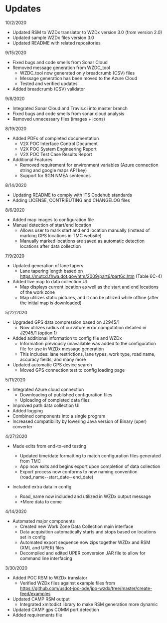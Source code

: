 # Updates
10/2/2020
- Updated RSM to WZDx translator to WZDx version 3.0 (from version 2.0)
- Updated sample WZDx files version 3.0
- Updated README with related repositories

9/15/2020
- Fixed bugs and code smells from Sonar Cloud
- Removed message generation from WZDC_tool
  - WZDC_tool now generated only breadcrumb (CSV) files
  - Message generation has been moved to the Azure Cloud
  - Tested and verified updates
- Added breadcrumb (CSV) validator

9/8/2020
- Integrated Sonar Cloud and Travis.ci into master branch
- Fixed bugs and code smells from sonar cloud analysis
- Removed unnecessary files (images + icons)

8/19/2020
- Added PDFs of completed documentation
  - V2X POC Interface Control Document
  - V2X POC System Engineering Report
  - V2X POC Test Case Results Report
- Additional Features
  - Removed requirement for environment variables (Azure connection string and google maps API key)
  - Support for $GN NMEA sentences

8/14/2020
- Updating README to comply with ITS Codehub standards
- Adding LICENSE, CONTRIBUTING and CHANGELOG files

8/6/2020
- Added map images to configuration file
- Manual detection of start/end location
  - Allows user to mark start and end location manually (instead of marking GPS locations in TMC website)
  - Manually marked locations are saved as automatic detection locations after data collection

7/9/2020
- Updated generation of lane tapers
  - Lane tapering length based on https://mutcd.fhwa.dot.gov/htm/2009/part6/part6c.htm (Table 6C-4)
- Added live map to data collection UI
  - Map displays current location as well as the start and end locations of the work zone
  - Map utilizes static pictures, and it can be utilized while offline (after the initial map is downloaded)

5/22/2020
- Upgraded GPS data compression based on J2945/1
  - Now utilizes radius of curvature error computation detailed in J2945/1 (option 1)
- Added additional information to config file and WZDx
  - Information previously unavailable was added to the configuration file for use in WZDx message generation
  - This includes: lane restrictions, lane types, work type, road name, accuracy fields, and many more
- Updated automatic GPS device search
  - Moved GPS connection test to config loading page

5/11/2020
- Integrated Azure cloud connection
  - Downloading of published configuration files
  - Uploading of completed data files
- Improved path data collection UI
- Added logging
- Combined components into a single program
- Increased compatibility by lowering Java version of Binary (uper) converter

4/27/2020
- Made edits from end-to-end testing
  - Updated time/date formatting to match configuration files generated from TMC
  - App now exits and begins export upon completion of data collection
  - Export process now conforms to new naming convention (road_name--start_date--end_date)
  
- Included extra data in config
  - Road_name now included and utilized in WZDx output message
  - *More data to come

4/14/2020
- Automated major components
  - Created new Work Zone Data Collection main interface
  - Data acquisition automatically starts and stops based on locations set in config
  - Automated export sequence now zips together WZDx and RSM (XML and UPER) files
  - Decompiled and edited UPER conversion JAR file to allow for command line interfacing

3/30/2020
- Added POC RSM to WZDx translator
  - Verified WZDx files against example files from https://github.com/usdot-jpo-ode/jpo-wzdx/tree/master/create-feed/examples
- Updated CAMP RSM output
  - Integrated xmltodict library to make RSM generation more dynamic
- Updated CAMP gps COMM port detection
- Added requirements file
